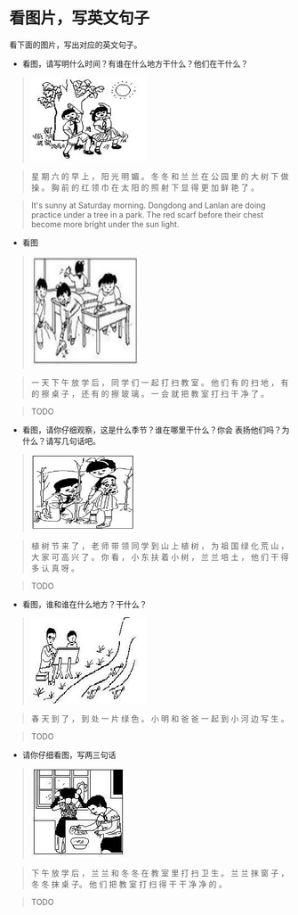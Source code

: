 看图片，写英文句子
============


看下面的图片，写出对应的英文句子。



* 看图，请写明什么时间？有谁在什么地方干什么？他们在干什么？

>![](morning-practice.png)

> 星 期 六 的 早 上 ， 阳 光 明 媚 。 冬 冬 和 兰 兰 在 公 园 里 的 大 树 下 做 操 。 胸 前 的 红 领 巾 在 太 阳 的 照 射 下 显 得 更 加 鲜 艳 了 。

> It's sunny at Saturday morning. Dongdong and Lanlan are doing practice under a tree in a park. The red scarf before their chest become more bright under the sun light.




* 看图


>![classroom cleaning](classroom-cleaning.png)

> 一 天 下 午 放 学 后 ， 同 学 们 一 起 打 扫 教 室 。 他 们 有 的 扫 地 ， 有 的 擦 桌 子 ， 还 有 的 擦 玻 璃 。 一 会 就 把 教 室 打 扫 干 净 了 。

> TODO



* 看图，请你仔细观察，这是什么季节？谁在哪里干什么？你会 表扬他们吗？为什么？请写几句话吧。

> ![plant trees](plant-trees.png)

> 植 树 节 来 了 ， 老 师 带 领 同 学 到 山 上 植 树 ， 为 祖 国 绿 化 荒 山 ， 大 家 可 高 兴 了 。 你 看 ， 小 东 扶 着 小 树 ， 兰 兰 培 土 ， 他 们 干 得 多 认 真 呀 。

> TODO


* 看图，谁和谁在什么地方？干什么？

> ![sketch](sketch.png)

> 春 天 到 了 ， 到 处 一 片 绿 色 。 小 明 和 爸 爸 一 起 到 小 河 边 写 生 。

> TODO


* 请你仔细看图，写两三句话

> ![class room cleaning ddll](classroom-cleaning-ddll.png)

> 下 午 放 学 后 ， 兰 兰 和 冬 冬 在 教 室 里 打 扫 卫 生 。 兰 兰 抹 窗 子 ， 冬 冬 抹 桌 子。 他 们 把 教 室 打 扫 得 干 干 净 净 的 。

> TODO

